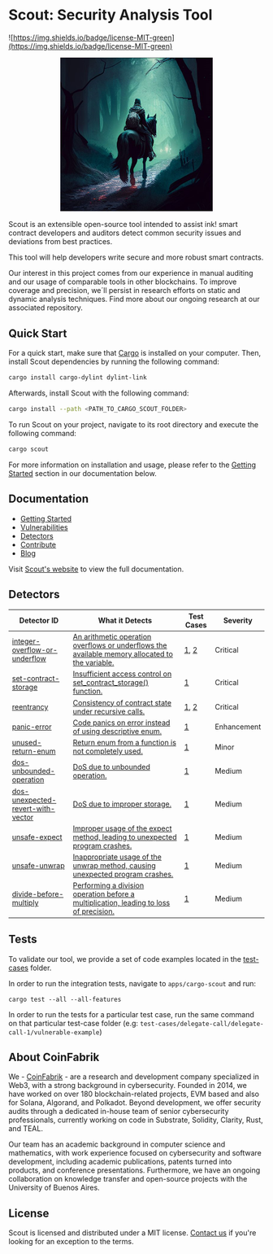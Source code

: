 # Scout: Security Analysis Tool

![https://img.shields.io/badge/license-MIT-green](https://img.shields.io/badge/license-MIT-green)

<p align="center">
  <img src="/assets/scout.png" alt="Scout in a Dark Forest" width="300" center  />
</p>


Scout is an extensible open-source tool intended to assist ink! smart contract developers and auditors detect common security issues and deviations from best practices. 

This tool will help developers write secure and more robust smart contracts.

Our interest in this project comes from our experience in manual auditing and our usage of comparable tools in other blockchains.
To improve coverage and precision, we´ll persist in research efforts on static and dynamic analysis techniques. Find more about our ongoing research at our associated repository.

## Quick Start

For a quick start, make sure that [Cargo](https://doc.rust-lang.org/cargo/getting-started/installation.html) is installed on your computer. Then, install Scout dependencies by running the following command:

```bash
cargo install cargo-dylint dylint-link
```

Afterwards, install Scout with the following command:

```bash
cargo install --path <PATH_TO_CARGO_SCOUT_FOLDER>
```

To run Scout on your project, navigate to its root directory and execute the following command:

```bash
cargo scout
```

For more information on installation and usage, please refer to the [Getting Started](https://coinfabrik.github.io/scout/docs/intro) section in our documentation below.

## Documentation

* [Getting Started](https://coinfabrik.github.io/scout/docs/intro)
* [Vulnerabilities](https://coinfabrik.github.io/scout/docs/vulnerabilities)
* [Detectors](https://coinfabrik.github.io/scout/docs/detectors)
* [Contribute](https://coinfabrik.github.io/scout/docs/contribute)
* [Blog](https://blog.coinfabrik.com/)


Visit [Scout's website](https://coinfabrik.github.io/scout/) to view the full documentation.


## Detectors


| Detector ID                                                                                                                                    | What it Detects                                                                                                                                                                                                                                     | Test Cases                                                                                                                                         | Severity      |
| ---------------------------------------------------------------------------------------------------------------------------------------------- | --------------------------------------------------------------------------------------------------------------------------------------------------------------------------------------------------------------------------------------------------- | -------------------------------------------------------------------------------------------------------------------------------------------------- | ------------- |
| [integer-overflow-or-underflow](https://github.com/CoinFabrik/scout/blob/main/docs/docs/detectors/1-integer-overflow-or-underflow.md)         | [An arithmetic operation overflows or underflows the available memory allocated to the variable.](https://github.com/CoinFabrik/scout/blob/main/docs/docs/vulnerabilities/1-integer-overflow-or-underflow.md)                                                                                     | [1](https://github.com/CoinFabrik/scout/tree/main/test-cases/integer-overflow-or-underflow/integer-overflow-or-underflow-1), [2](https://github.com/CoinFabrik/scout/tree/main/test-cases/integer-overflow-or-underflow/integer-overflow-or-underflow-2) | Critical      |
| [set-contract-storage](https://github.com/CoinFabrik/scout/blob/main/docs/docs/detectors/2-set-contract-storage.md)                           | [Insufficient access control on set_contract_storage() function.](https://github.com/CoinFabrik/scout/blob/main/docs/docs/vulnerabilities/2-set-contract-storage.md)                                                                                                                                 | [1](https://github.com/CoinFabrik/scout/tree/main/test-cases/set-contract-storage/set-contract-storage-1)                                                                                                                   | Critical      |
| [reentrancy](https://github.com/CoinFabrik/scout/blob/main/docs/docs/detectors/3-reentrancy.md)                                             | [Consistency of contract state under recursive calls.](https://github.com/CoinFabrik/scout/blob/main/docs/docs/vulnerabilities/3-reentrancy.md)                                                                                                                                                              | [1](https://github.com/CoinFabrik/scout/tree/main/test-cases/reentrancy/reentrancy-1), [2](https://github.com/CoinFabrik/scout/tree/main/test-cases/reentrancy/reentrancy-2)                                              | Critical      |
| [panic-error](https://github.com/CoinFabrik/scout/blob/main/docs/docs/detectors/4-panic-error.md)                                           | [Code panics on error instead of using descriptive enum.](https://github.com/CoinFabrik/scout/blob/main/docs/docs/vulnerabilities/4-panic-error.md)                                                                                                                                                         | [1](https://github.com/CoinFabrik/scout/tree/main/test-cases/panic-error/panic-error-1)                                                                                                                                   | Enhancement   |
| [unused-return-enum](https://github.com/CoinFabrik/scout/blob/main/docs/docs/detectors/5-unused-return-enum.md)                             | [Return enum from a function is not completely used.](https://github.com/CoinFabrik/scout/blob/main/docs/docs/vulnerabilities/5-unused-return-enum.md)                                                                                                                                                   | [1](https://github.com/CoinFabrik/scout/tree/main/test-cases/unused-return-enum/unused-return-enum-1)                                                                                                                       | Minor         |
| [dos-unbounded-operation](https://github.com/CoinFabrik/scout/blob/main/docs/docs/detectors/6-dos-unbounded-operation.md)                     | [DoS due to unbounded operation.](https://github.com/CoinFabrik/scout/blob/main/docs/docs/vulnerabilities/6-dos-unbounded-operation.md)                                                                                                                                                                 | [1](https://github.com/CoinFabrik/scout/tree/main/test-cases/dos-unbounded-operation/dos-unbounded-operation-1)                                                                                                           | Medium        |
| [dos-unexpected-revert-with-vector](https://github.com/CoinFabrik/scout/blob/main/docs/docs/detectors/7-dos-unexpected-revert-with-vector.md)   | [DoS due to improper storage.](https://github.com/CoinFabrik/scout/blob/main/docs/docs/vulnerabilities/7-dos-unexpected-revert-with-vector.md)                                                                                                                                                           | [1](https://github.com/CoinFabrik/scout/tree/main/test-cases/dos-unexpected-revert-with-vector/dos-unexpected-revert-with-vector-1)                                                                                       | Medium        |
| [unsafe-expect](https://github.com/CoinFabrik/scout/blob/main/docs/docs/detectors/8-unsafe-expect.md)                                         | [Improper usage of the expect method, leading to unexpected program crashes.](https://github.com/CoinFabrik/scout/blob/main/docs/docs/vulnerabilities/8-unsafe-expect.md)                                                                                                                                | [1](https://github.com/CoinFabrik/scout/tree/main/test-cases/unsafe-expect/unsafe-expect-1)                                                                                                                               | Medium        |
| [unsafe-unwrap](https://github.com/CoinFabrik/scout/blob/main/docs/docs/detectors/9-unsafe-unwrap.md)                                         | [Inappropriate usage of the unwrap method, causing unexpected program crashes.](https://github.com/CoinFabrik/scout/blob/main/docs/docs/vulnerabilities/9-unsafe-unwrap.md)                                                                                                                                 | [1](https://github.com/CoinFabrik/scout/tree/main/test-cases/unsafe-unwrap/unsafe-unwrap-1)                                                                                                                               | Medium        |
| [divide-before-multiply](https://github.com/CoinFabrik/scout/blob/main/docs/docs/detectors/10-divide-before-multiply.md)                      | [Performing a division operation before a multiplication, leading to loss of precision.](https://github.com/CoinFabrik/scout/blob/main/docs/docs/vulnerabilities/10-divide-before-multiply.md)                                                                                                        | [1](https://github.com/CoinFabrik/scout/tree/main/test-cases/divide-before-multiply/divide-before-multiply-1)                                                                                                             | Medium        |


## Tests

To validate our tool, we provide a set of code examples located in the [test-cases](https://github.com/CoinFabrik/scout/tree/main/test-cases) folder.

In order to run the integration tests, navigate to `apps/cargo-scout` and run:

```console
cargo test --all --all-features
```

In order to run the tests for a particular test case, run the same command on that particular test-case folder (e.g: `test-cases/delegate-call/delegate-call-1/vulnerable-example`)


## About CoinFabrik

We - [CoinFabrik](https://www.coinfabrik.com/) - are a research and development company specialized in Web3, with a strong background in cybersecurity. Founded in 2014, we have worked on over 180 blockchain-related projects, EVM based and also for Solana, Algorand, and Polkadot. Beyond development, we offer security audits through a dedicated in-house team of senior cybersecurity professionals, currently working on code in Substrate, Solidity, Clarity, Rust, and TEAL.

Our team has an academic background in computer science and mathematics, with work experience focused on cybersecurity and software development, including academic publications, patents turned into products, and conference presentations. Furthermore, we have an ongoing collaboration on knowledge transfer and open-source projects with the University of Buenos Aires.

## License

Scout is licensed and distributed under a MIT license. [Contact us](https://www.coinfabrik.com/) if you're looking for an exception to the terms.
